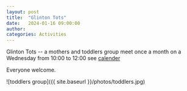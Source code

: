 ```yaml
---
layout: post
title:  "Glinton Tots"
date:   2024-01-16 09:00:00
author: 
categories: Activities
---
```


Glinton Tots -- a mothers and toddlers group meet once a month on a Wednesday from 10:00 to 12:00 see [calender](/bookings)

Everyone welcome.

![toddlers group]({{ site.baseurl }}/photos/toddlers.jpg)



